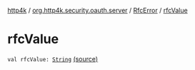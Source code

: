 [http4k](../../index.md) / [org.http4k.security.oauth.server](../index.md) / [RfcError](index.md) / [rfcValue](./rfc-value.md)

# rfcValue

`val rfcValue: `[`String`](https://kotlinlang.org/api/latest/jvm/stdlib/kotlin/-string/index.html) [(source)](https://github.com/http4k/http4k/blob/master/http4k-security-oauth/src/main/kotlin/org/http4k/security/oauth/server/OAuthError.kt#L16)
